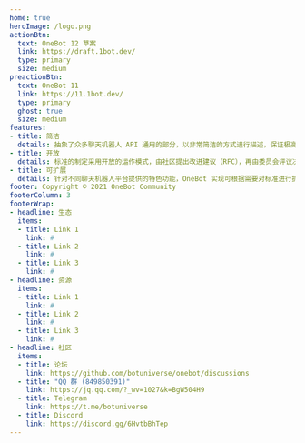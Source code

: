 ```yaml
---
home: true
heroImage: /logo.png
actionBtn:
  text: OneBot 12 草案
  link: https://draft.1bot.dev/
  type: primary
  size: medium
preactionBtn:
  text: OneBot 11
  link: https://11.1bot.dev/
  type: primary
  ghost: true
  size: medium
features:
- title: 简洁
  details: 抽象了众多聊天机器人 API 通用的部分，以非常简洁的方式进行描述，保证极高表达能力的同时易于接入。
- title: 开放
  details: 标准的制定采用开放的运作模式，由社区提出改进建议（RFC），再由委员会评议决定接收。
- title: 可扩展
  details: 针对不同聊天机器人平台提供的特色功能，OneBot 实现可根据需要对标准进行扩展。
footer: Copyright © 2021 OneBot Community
footerColumn: 3
footerWrap: 
- headline: 生态
  items:
  - title: Link 1
    link: #
  - title: Link 2
    link: #
  - title: Link 3
    link: #
- headline: 资源
  items:
  - title: Link 1
    link: #
  - title: Link 2
    link: #
  - title: Link 3
    link: #
- headline: 社区
  items:
  - title: 论坛
    link: https://github.com/botuniverse/onebot/discussions
  - title: "QQ 群 (849850391)"
    link: https://jq.qq.com/?_wv=1027&k=BgW504H9
  - title: Telegram
    link: https://t.me/botuniverse
  - title: Discord
    link: https://discord.gg/6HvtbBhTep
---
```

